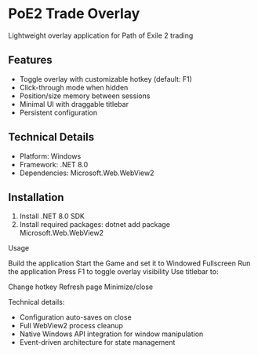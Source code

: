 # PoE2 Trade Overlay

Lightweight overlay application for Path of Exile 2 trading

## Features

- Toggle overlay with customizable hotkey (default: F1)
- Click-through mode when hidden
- Position/size memory between sessions
- Minimal UI with draggable titlebar
- Persistent configuration

## Technical Details

- Platform: Windows
- Framework: .NET 8.0
- Dependencies: Microsoft.Web.WebView2


## Installation

1. Install .NET 8.0 SDK
2. Install required packages:
dotnet add package Microsoft.Web.WebView2


Usage

Build the application
Start the Game and set it to Windowed Fullscreen
Run the application
Press F1 to toggle overlay visibility
Use titlebar to:

Change hotkey
Refresh page
Minimize/close

Technical details:
- Configuration auto-saves on close
- Full WebView2 process cleanup
- Native Windows API integration for window manipulation
- Event-driven architecture for state management
